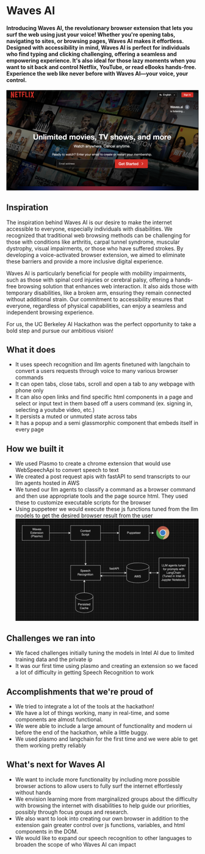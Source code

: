 # Waves AI

#### Introducing Waves AI, the revolutionary browser extension that lets you surf the web using just your voice! Whether you're opening tabs, navigating to sites, or browsing pages, Waves AI makes it effortless. Designed with accessibility in mind, Waves AI is perfect for individuals who find typing and clicking challenging, offering a seamless and empowering experience. It's also ideal for those lazy moments when you want to sit back and control Netflix, YouTube, or read eBooks hands-free. Experience the web like never before with Waves AI—your voice, your control.

![Image of Waves AI working on Netflix](https://github.com/viveknadig282/waves.ai/blob/master/assets/waves-example.png?raw=true)

## Inspiration
The inspiration behind Waves AI is our desire to make the internet accessible to everyone, especially individuals with disabilities. We recognized that traditional web browsing methods can be challenging for those with conditions like arthritis, carpal tunnel syndrome, muscular dystrophy, visual impairments, or those who have suffered strokes. By developing a voice-activated browser extension, we aimed to eliminate these barriers and provide a more inclusive digital experience.

Waves AI is particularly beneficial for people with mobility impairments, such as those with spinal cord injuries or cerebral palsy, offering a hands-free browsing solution that enhances web interaction. It also aids those with temporary disabilities, like a broken arm, ensuring they remain connected without additional strain. Our commitment to accessibility ensures that everyone, regardless of physical capabilities, can enjoy a seamless and independent browsing experience.

For us, the UC Berkeley AI Hackathon was the perfect opportunity to take a bold step and pursue our ambitious vision!

## What it does
- It uses speech recognition and llm agents finetuned with langchain to convert a users requests through voice to many various browser commands
- It can open tabs, close tabs, scroll and open a tab to any webpage with phone only
- It can also open links and find specific html components in a page and select or input text in them based off a users command (ex. signing in, selecting a youtube video, etc.)
- It persists a muted or unmuted state across tabs
- It has a popup and a semi glassmorphic component that embeds itself in every page

## How we built it
- We used Plasmo to create a chrome extension that would use WebSpeechApi to convert speech to text
- We created a post request apis with fastAPI to send transcripts to our llm agents hosted in AWS
- We tuned our llm agents to classify a command as a browser command and then use appropriate tools and the page source html. They used these to customize executable scripts for the browser
- Using puppeteer we would execute these js functions tuned from the llm models to get the desired browser result from the user
![Text Stack Flow Chart](https://github.com/viveknadig282/waves.ai/blob/master/assets/flow-diagram.png?raw=true)

## Challenges we ran into
- We faced challenges initially tuning the models in Intel AI due to limited training data and the private ip
- It was our first time using plasmo and creating an extension so we faced a lot of difficulty in getting Speech Recognition to work


## Accomplishments that we're proud of
- We tried to integrate a lot of the tools at the hackathon!
- We have a lot of things working, many in real-time, and some components are almost functional. 
- We were able to include a large amount of functionality and modern ui before the end of the hackathon, while a little buggy.
- We used plasmo and langchain for the first time and we were able to get them working pretty reliably 

## What's next for Waves AI
- We want to include more functionality by including more possible browser actions to allow users to fully surf the internet effortlessly without hands
- We envision learning more from marginalized groups about the difficulty with browsing the internet with disabilities to help guide our priorities, possibly through focus groups and research. 
- We also want to look into creating our own browser in addition to the extension gain greater control over js functions, variables, and html components in the DOM.
- We would like to expand our speech recognition to other languages to broaden the scope of who Waves AI can impact

